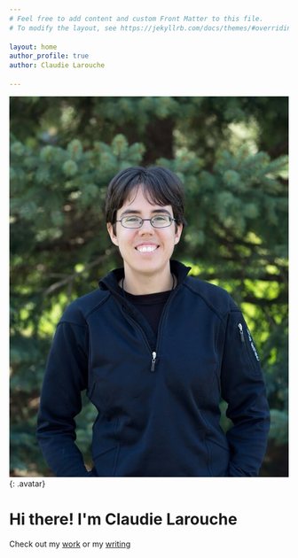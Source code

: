 ```yaml
---
# Feel free to add content and custom Front Matter to this file.
# To modify the layout, see https://jekyllrb.com/docs/themes/#overriding-theme-defaults

layout: home
author_profile: true
author: Claudie Larouche

---
```


![Claudie Larouche](/assets/images/Claudie-Larouche.jpg){: .avatar}
# Hi there! I'm Claudie Larouche
Check out my [work](/mywork) or my [writing](/mywriting)